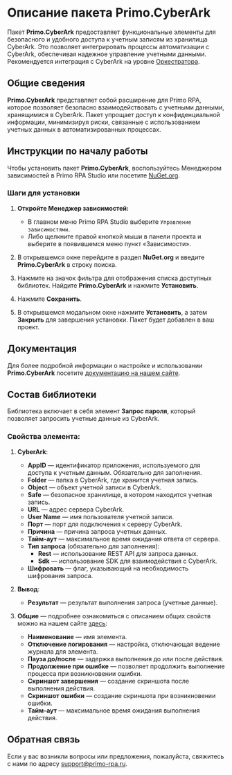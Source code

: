 # Описание пакета Primo.CyberArk

Пакет **Primo.CyberArk** предоставляет функциональные элементы для безопасного и удобного доступа к учетным записям из хранилища CyberArk. Это позволяет интегрировать процессы автоматизации с CyberArk, обеспечивая надежное управление учетными данными. Рекомендуется интеграция с CyberArk на уровне [Оркестратора](https://docs.primo-rpa.ru/primo-rpa/orchestrator/intro).

## Общие сведения

**Primo.CyberArk** представляет собой расширение для Primo RPA, которое позволяет безопасно взаимодействовать с учетными данными, хранящимися в CyberArk. Пакет упрощает доступ к конфиденциальной информации, минимизируя риски, связанные с использованием учетных данных в автоматизированных процессах.

## Инструкции по началу работы

Чтобы установить пакет **Primo.CyberArk**, воспользуйтесь Менеджером зависимостей в Primo RPA Studio или посетите [NuGet.org](https://www.nuget.org/).

### Шаги для установки

1. **Откройте Менеджер зависимостей:**
   - В главном меню Primo RPA Studio выберите `Управление зависимостями`.
   - Либо щелкните правой кнопкой мыши в панели проекта и выберите в появившемся меню пункт «Зависимости».

2. В открывшемся окне перейдите в раздел **NuGet.org** и введите **Primo.CyberArk** в строку поиска.

3. Нажмите на значок фильтра для отображения списка доступных библиотек. Найдите **Primo.CyberArk** и нажмите **Установить**.

4. Нажмите **Сохранить**.

5. В открывшемся модальном окне нажмите **Установить**, а затем **Закрыть** для завершения установки. Пакет будет добавлен в ваш проект.

## Документация

Для более подробной информации о настройке и использовании **Primo.CyberArk** посетите [документацию на нашем сайте](https://docs.primo-rpa.ru).

## Состав библиотеки

Библиотека включает в себя элемент **Запрос пароля**, который позволяет запросить учетные данные из CyberArk.

### Свойства элемента:

1. **CyberArk**:
   - **AppID** — идентификатор приложения, используемого для доступа к учетным данным. Обязательно для заполнения.
   - **Folder** — папка в CyberArk, где хранится учетная запись.
   - **Object** — объект учетной записи в CyberArk.
   - **Safe** — безопасное хранилище, в котором находится учетная запись.
   - **URL** — адрес сервера CyberArk.
   - **User Name** — имя пользователя учетной записи.
   - **Порт** — порт для подключения к серверу CyberArk.
   - **Причина** — причина запроса учетных данных.
   - **Тайм-аут** — максимальное время ожидания ответа от сервера.
   - **Тип запроса** (обязательно для заполнения):
      - **Rest** — использование REST API для запроса данных.
      - **Sdk** — использование SDK для взаимодействия с CyberArk.
   - **Шифровать** — флаг, указывающий на необходимость шифрования запроса.

2. **Вывод**:
   - **Результат** — результат выполнения запроса (учетные данные).

3. **Общие** — подробнее ознакомиться с описанием общих свойств можно на нашем сайте [здесь](https://docs.primo-rpa.ru/primo-rpa/primo-rpa-studio/process/elements):
   - **Наименование** — имя элемента.
   - **Отключение логирования** — настройка, отключающая ведение журнала для элемента.
   - **Пауза до/после** — задержка выполнения до или после действия.
   - **Продолжение при ошибке** — позволяет продолжить выполнение процесса при возникновении ошибки.
   - **Скриншот завершения** — создание скриншота после выполнения действия.
   - **Скриншот ошибки** — создание скриншота при возникновении ошибки.
   - **Тайм-аут** — максимальное время ожидания выполнения действия.

## Обратная связь

Если у вас возникли вопросы или предложения, пожалуйста, свяжитесь с нами по адресу [support@primo-rpa.ru](mailto:support@primo-rpa.ru).

